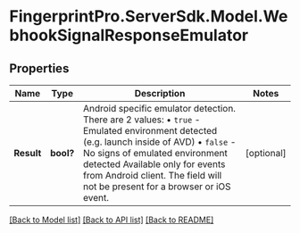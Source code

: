 # FingerprintPro.ServerSdk.Model.WebhookSignalResponseEmulator
## Properties

Name | Type | Description | Notes
------------ | ------------- | ------------- | -------------
**Result** | **bool?** | Android specific emulator detection. There are 2 values: • `true` - Emulated environment detected (e.g. launch inside of AVD) • `false` - No signs of emulated environment detected Available only for events from Android client. The field will not be present for a browser or iOS event.  | [optional] 

[[Back to Model list]](../README.md#documentation-for-models) [[Back to API list]](../README.md#documentation-for-api-endpoints) [[Back to README]](../README.md)

